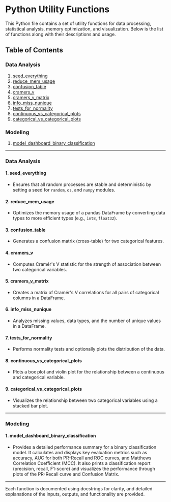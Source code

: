# Python Utility Functions

This Python file contains a set of utility functions for data processing, statistical analysis, memory optimization, and visualization. Below is the list of functions along with their descriptions and usage.

## Table of Contents
### Data Analysis
1. [seed_everything](#seed_everything)
2. [reduce_mem_usage](#reduce_mem_usage)
3. [confusion_table](#confusion_table)
4. [cramers_v](#cramers_v)
5. [cramers_v_matrix](#cramers_v_matrix)
6. [info_miss_nunique](#info_miss_nunique)
7. [tests_for_normality](#tests_for_normality)
8. [continuous_vs_categorical_plots](#continuous_vs_categorical_plots)
9. [categorical_vs_categorical_plots](#categorical_vs_categorical_plots)
### Modeling
1. [model_dashboard_binary_classification](#model_dashboard_binary_classification)
 
---
### Data Analysis
#### 1. seed_everything
- Ensures that all random processes are stable and deterministic by setting a seed for `random`, `os`, and `numpy` modules.

#### 2. reduce_mem_usage
- Optimizes the memory usage of a pandas DataFrame by converting data types to more efficient types (e.g., `int8`, `float32`).

#### 3. confusion_table
- Generates a confusion matrix (cross-table) for two categorical features.

#### 4. cramers_v
- Computes Cramér's V statistic for the strength of association between two categorical variables.

#### 5. cramers_v_matrix
- Creates a matrix of Cramér's V correlations for all pairs of categorical columns in a DataFrame.

#### 6. info_miss_nunique
- Analyzes missing values, data types, and the number of unique values in a DataFrame.

#### 7. tests_for_normality
- Performs normality tests and optionally plots the distribution of the data.

#### 8. continuous_vs_categorical_plots
- Plots a box plot and violin plot for the relationship between a continuous and categorical variable.

#### 9. categorical_vs_categorical_plots
- Visualizes the relationship between two categorical variables using a stacked bar plot.

---
### Modeling 
#### 1. model_dashboard_binary_classification
- Provides a detailed performance summary for a binary classification model. It calculates and displays key evaluation metrics such as accuracy, AUC for both PR-Recall and ROC curves, and Matthews Correlation Coefficient (MCC). It also prints a classification report (precision, recall, F1-score) and visualizes the performance through plots of the PR-Recall curve and Confusion Matrix.
---
Each function is documented using docstrings for clarity, and detailed explanations of the inputs, outputs, and functionality are provided.